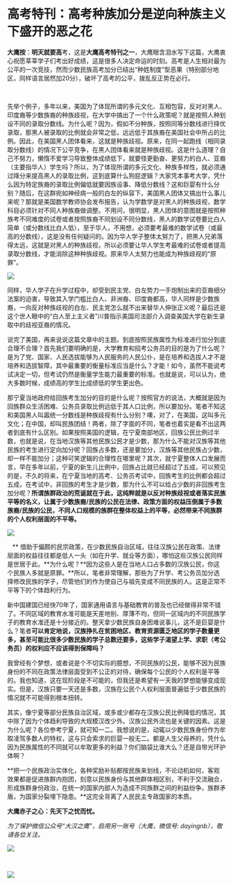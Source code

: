 # 高考特刊：高考种族加分是逆向种族主义下盛开的恶之花

**大鹰按**：**明天就要高**考，这是**大鹰高考特刊之一**，大鹰眼含泪水写下这篇，大鹰衷心祝愿莘莘学子们考出好成绩，这是很多人决定命运的时刻。高考是人生相对最为公平的一次竞技，然而少数民族高考加分已结出“种姓制度”型恶果（特别部分地区，同样语言居然加20分），破坏了高考的公平，拨乱反正势在必行。



​

先举个例子，多年以来，美国为了体现所谓的多元文化、互相包容，反对对黑人、印度裔等少数族裔的种族歧视，在大学中搞出了一个什么政策呢？就是按照人种划设不同的录取分数线。为什么呢？因为，假如不分种族，按照同等分数线进行择优录取，那黑人被录取的比例就会非常之低，远远低于其族裔在美国社会中所占的比例。因此，在美国黑人团体看来，这就是种族歧视。原来，在同一起跑线（相同录取分数线）的情况下公平竞争，在黑人团体看来就是种族歧视。这是什么道理？自己不努力，懒惰不爱学习导致整体成绩低下，就要怪更勤奋、更努力的白人、亚裔（主要指华人）学生吗？所以，为了体现所谓的多元文化、种族多样性，就必须通过降分来提高黑人的录取比例，这到底算什么狗屁逻辑？大家凭本事考大学，凭什么因为特定族裔的录取比例偏低就要因族设事、降低分数线？这和巨婴有什么分别？随后，在这群宛如神经病一般的白左的纵容下，美国黑人团体又搞出什么事儿来呢？那就是美国数学教师协会发布报告，认为学数学是对黑人的种族歧视，数学科目必须针对不同人种族裔做调整。不用问，很明显，黑人团体的意图就是按照种族考不同难度的试卷或者按照族裔不同划设不同分数线，黑人的数学试卷要比白人简单（或分数线比白人低），至于华人，不用想，必须要考最难的数学试卷（或最高的分数线），这是没有任何疑问的。因为华人学子整体太努力了，把黑人兄弟落得太远，这就是对黑人的种族歧视，所以必须要让华人学生考最难的试卷或者提高录取分数线，才能消除这种种族歧视。原来华人太努力也能成为种族歧视的“原罪”。

![](https://r.sinaimg.cn/large/article/2a9e414719559161433fe241c43c9315)

同样，华人学子在升学过程中，却受到民主党、白左势力一手炮制出来的亚裔细分法案的迫害，导致其入学门槛比白人、非洲裔、印度裔都高，华人同样是少数族裔，一向反对种族歧视的白左、民主党怎么就不出来替华人伸张正义呢？最后还是这个世人眼中的“白人至上主义者”川普指示美国司法部介入调查美国大学在新生录取中的歧视亚裔的情况。

说完了美国，再来说说这篇文章中的主题。到底按照民族属性为标准进行加分到底合理不合理？首先我们要明确的是，大学教育和招考公务员的目的是为了什么呢？是为了党、国家、人民选拔能够为人民服务的人民公仆，是在培养和选拔人才不是培养和选拔智障，其中最重要的衡量标准应当是什么？才能！如今，虽然不能说考试决定一切，但考试仍然是衡量学生能力最重要的标准。也就是说，可以认为，绝大多数时候，成绩高的学生比成绩低的学生更出色。



那宁夏当地政府给回族考生加分的目的是什么呢？按照官方的说法，大概就是因为回族群众生活困难、公务员录取比例远低于其人口比例，所以要加分。笔者不知这和美国黑人叫嚣统一分数线是种族歧视有什么分别？噢，对了，在美国，这叫多元文化；在中国，却叫民族团结！两者，除了字面的不同，笔者也着实是看不出这两者到底有什么区别。如果按照美国的逻辑，在宁夏南部地区，回族公民比例过半数，也就是说，在当地汉族等其他民族公民才是少数，那为什么不能对汉族等其他民族的考生进行定向加分呢？回族占多数，还是要加分，汉族等其他民族占少数，却一样不能加分；这种可笑逻辑的合理性在哪里呢？其次，就宁夏整体人口发展而言，早在多年以前，宁夏的新生儿比例中，回族占比就已经超过了五成，可以预见的是，不久的将来，在宁夏当地的高考、公务员考试中，回族考生的比例都会超过五成，在考试中，非回族的考生才是少数，那为什么不可以给占少数的非回族考生加分呢？**所谓族群政治的荒诞就在于此，这纯粹就是以反对种族歧视或者落实民族平等的名义，让属于少数族裔/民族的公民在法律、政策方面的权益压倒属于多数族裔/民族的公民，不同人口规模的族群在整体权益上的平等，必然带来不同族群的个人权利层面的不平等。**

![](https://r.sinaimg.cn/large/article/1304462c06ec83ecbe86276d6f59fa77)

   ** 借助于偏颇的民宗政策，在少数民族自治区域，往往汉族公民在政策、法律层面的权益往往都是低人一头（如在升学、就业等方面），哪怕这些汉族公民同样是世居于此。**为什么呢？**因为这些人是在当地人口占多数的汉族公民，你这个民族人多就是原罪。**所以，笔者非常理解，那些为了升学、考公务员加分选择修改民族的学子，尽管他们的作为使自己与祖先变成不同民族的人。这是正常不平等下的个体趋利行为。



新中国建国已经快70年了，国家通用语言与基础教育的普及也已经做得非常不错了。不同区域的教育水准可能是天差地别、厚薄不均，但同一区域内的不同民族学子的教育水准还是十分接近的。整天拿少数民族自身困难说事儿，这不是巨婴是什么？笔者**可以肯定地说，汉族挣扎在贫困地区、教育资源匮乏地区的学子数量更多，甚至可能比很多少数民族的学子总数还要多，这些学子渴望上学、求职（考公务员）的权利应不应该得到保障吗？**

我曾经有个梦想，或者说是个不切实际的臆想，不同民族的公民，能够不因为民族身份的不同在政策法律层面受到不公正的对待，确保每个公民的个人权利是平等的。我也知道，这在现阶段是不可能的，但我还是希望有一天我的梦想能够变成现实。但是，汉族只要一天还是多数，汉族在公民个人权利层面普遍低于少数民族的情况就不可能得到根本扭转。

其实，像宁夏等部分民族自治区域，或多或少都存在汉族公民比例降低的情况，其中除了因为个体趋利导致的大规模汉改少外。汉族公民外流也是关键的因素。这是为什么呢？各位参考宁夏，就可知一二。我想说的是，动辄以少数民族身份作为牟取凌驾多数人的特权，这与只会索求的巨婴一般无二。都是人生父母养的，凭什么因为民族属性的不同就可以牟取更多的利益？你们脑袋比谁大么？还是自带光环护体啊？

**把一个民族政治实体化，各种奖励补贴都按民族来划线，不论动机如何，客观效果都是促进族群内抱团，刻意以民族身份与其他群体相区别，不利于交流融合，形成族群身份政治，在统一的国家内部人为造成不同族群之间的利益纷争，族群矛盾，为国家分裂埋下隐患。**这完全背离了人民民主专政国家的本质。

******大鹰赤子之心：先天下之忧而忧。******

_为了保护微信公众号“大汉之鹰”，启用另一账号（大鹰，微信号: dayingnb），敬请各位关注。_

![](https://r.sinaimg.cn/large/article/64fcebde8771941b498322166cbd0765)

​

![](https://r.sinaimg.cn/large/article/d469d531a546af1b615bcb28d252bc0f)
​​​​​